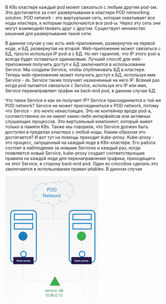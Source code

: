 В K8s кластере каждый pod может связаться с любым другим pod-ом. Это достигается за счет развертывания в кластере POD networking solution. POD network - это виртуальная сеть, которая охватывает все ноды кластера, к которым подключаются все pod-ы. Через эту сеть они могут взаимодействовать друг с другом. Существует множество решений для развертывания такой сети.

В данном случае у нас есть web-приложение, развернутое на первой ноде, и БД, развернутая на второй. Web-приложение может связаться с БД, просто используя IP pod-а с БД. Но нет гарантий, что IP этого pod-а всегда будет оставаться одинаковым. Лучший способ для web-приложения получить доступ к БД заключается в использовании Service. Мы создаем Service, чтобы опубликовать БД в кластере. Теперь web-приложение может получить доступ к БД, используя имя Service - `db`. Service также получает назначенный на него IP. Всякий раз когда pod пытается связаться с Service, используя его IP или имя, Service перенаправляет трафик на back-end pod, в данном случае БД.

Что такое Service и как он получает IP? Service присоединяется к той же POD network? Service не может присоединиться к POD network, потому что Service - это нечто ненастоящее. Это не контейнер вроде pod-а, соответственно он не имеет каких-либо интерфейсов или активных слушающих процессов. Это виртуальный компонент, который живет только в памяти K8s. Также мы говорили, что Service должен быть доступен в пределах кластера с любой ноды. Каким образом это достигается? И вот тут на помощь приходит *kube-proxy*. Kube-proxy - это процесс, запущенный на каждый ноде в K8s-кластере. Его работа состоит в наблюдении за новыми Services и каждый раз, когда появляется новый Service, kube-proxy создает соответствующие правила на каждой ноде для перенаправления трафика, приходящего на этот Service, в сторону back-end pod. Один из способов сделать это заключается в использовании правил iptables. В данном случае

<img src="image.png" width="300" height="400"><br>